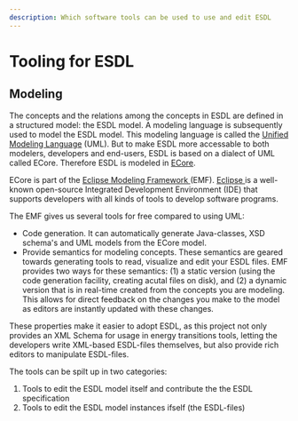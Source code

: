 ```yaml
---
description: Which software tools can be used to use and edit ESDL
---
```


# Tooling for ESDL

## Modeling

The concepts and the relations among the concepts in ESDL are defined in a structured model: the ESDL model. A modeling language is subsequently used to model the ESDL model. This modeling language is called the [Unified Modeling Language](https://en.wikipedia.org/wiki/Unified_Modeling_Language) \(UML\). But to make ESDL more accessable to both modelers, developers and end-users, ESDL is based on a dialect of UML called ECore. Therefore ESDL is modeled in [ECore](https://en.wikipedia.org/wiki/Eclipse_Modeling_Framework#Ecore).

ECore is part of the [Eclipse Modeling Framework ](https://www.eclipse.org/modeling/emf/)\(EMF\). [Eclipse ](https://www.eclipse.org/)is a well-known open-source Integrated Development Environment \(IDE\) that supports developers with all kinds of tools to develop software programs.

The EMF gives us several tools for free compared to using UML:

* Code generation. It can automatically generate Java-classes, XSD schema's and UML models from the ECore model.
* Provide semantics for modeling concepts. These semantics are geared towards generating tools to read, visualize and edit your ESDL files. EMF provides two ways for these semantics: \(1\) a static version \(using the code generation facility, creating acutal files on disk\), and \(2\) a dynamic version that is in real-time created from the concepts you are modeling. This allows for direct feedback on the changes you make to the model as editors are instantly updated with these changes.

These properties make it easier to adopt ESDL, as this project not only provides an XML Schema for usage in energy transitions tools, letting the developers write XML-based ESDL-files themselves, but  also provide rich editors to manipulate ESDL-files.

The tools can be spilt up in two categories:

1. Tools to edit the ESDL model itself and contribute the the ESDL specification
2. Tools to edit the ESDL model instances ifself \(the ESDL-files\)





## 

## 

